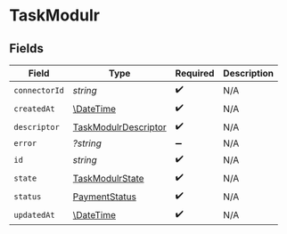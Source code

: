 # TaskModulr


## Fields

| Field                                                               | Type                                                                | Required                                                            | Description                                                         |
| ------------------------------------------------------------------- | ------------------------------------------------------------------- | ------------------------------------------------------------------- | ------------------------------------------------------------------- |
| `connectorId`                                                       | *string*                                                            | :heavy_check_mark:                                                  | N/A                                                                 |
| `createdAt`                                                         | [\DateTime](https://www.php.net/manual/en/class.datetime.php)       | :heavy_check_mark:                                                  | N/A                                                                 |
| `descriptor`                                                        | [TaskModulrDescriptor](../../models/shared/TaskModulrDescriptor.md) | :heavy_check_mark:                                                  | N/A                                                                 |
| `error`                                                             | *?string*                                                           | :heavy_minus_sign:                                                  | N/A                                                                 |
| `id`                                                                | *string*                                                            | :heavy_check_mark:                                                  | N/A                                                                 |
| `state`                                                             | [TaskModulrState](../../models/shared/TaskModulrState.md)           | :heavy_check_mark:                                                  | N/A                                                                 |
| `status`                                                            | [PaymentStatus](../../models/shared/PaymentStatus.md)               | :heavy_check_mark:                                                  | N/A                                                                 |
| `updatedAt`                                                         | [\DateTime](https://www.php.net/manual/en/class.datetime.php)       | :heavy_check_mark:                                                  | N/A                                                                 |